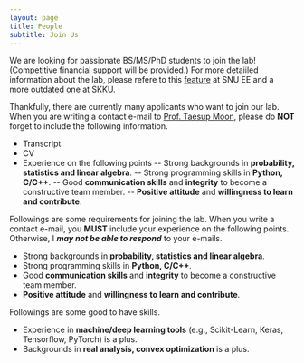 ```yaml
---
layout: page
title: People
subtitle: Join Us
---
```


We are looking for passionate BS/MS/PhD students to join the lab! (Competitive financial support will be provided.) For more detaiiled information about the lab, please refere to this [feature](intro.pdf) at SNU EE and a more [outdated one](https://webzine.skku.edu/skkuzine/section/culture03.do?articleNo=76954&pager.offset=0&pagerLimit=10) at SKKU. 

Thankfully, there are currently many applicants who want to join our lab. When you are writing a contact e-mail to [Prof. Taesup Moon](people/pi.md), please do **NOT** forget to include the following information. 

- Transcript
- CV
- Experience on the following points
-- Strong backgrounds in **probability, statistics and linear algebra**.
-- Strong programming skills in **Python, C/C++**.
-- Good **communication skills** and **integrity** to become a constructive team member.
-- **Positive attitude** and **willingness to learn and contribute**.


 Followings are some requirements for joining the lab. When you write a contact e-mail, you **MUST** include your experience on the following points. Otherwise, I _**may not be able to respond**_ to your e-mails. 

- Strong backgrounds in **probability, statistics and linear algebra**.
- Strong programming skills in **Python, C/C++**.
- Good **communication skills** and **integrity** to become a constructive team member.
- **Positive attitude** and **willingness to learn and contribute**.

Followings are some good to have skills.

- Experience in **machine/deep learning tools** (e.g., Scikit-Learn, Keras, Tensorflow, PyTorch) is a plus.
- Backgrounds in **real analysis, convex optimization** is a plus.
